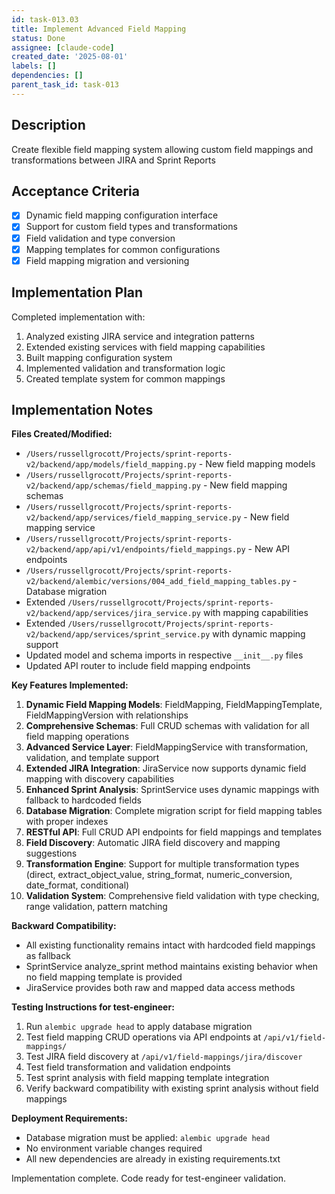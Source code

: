 ```yaml
---
id: task-013.03
title: Implement Advanced Field Mapping
status: Done
assignee: [claude-code]
created_date: '2025-08-01'
labels: []
dependencies: []
parent_task_id: task-013
---
```


## Description

Create flexible field mapping system allowing custom field mappings and transformations between JIRA and Sprint Reports

## Acceptance Criteria

- [x] Dynamic field mapping configuration interface
- [x] Support for custom field types and transformations
- [x] Field validation and type conversion
- [x] Mapping templates for common configurations
- [x] Field mapping migration and versioning

## Implementation Plan

Completed implementation with:
1. Analyzed existing JIRA service and integration patterns
2. Extended existing services with field mapping capabilities
3. Built mapping configuration system
4. Implemented validation and transformation logic
5. Created template system for common mappings

## Implementation Notes

**Files Created/Modified:**
- `/Users/russellgrocott/Projects/sprint-reports-v2/backend/app/models/field_mapping.py` - New field mapping models
- `/Users/russellgrocott/Projects/sprint-reports-v2/backend/app/schemas/field_mapping.py` - New field mapping schemas
- `/Users/russellgrocott/Projects/sprint-reports-v2/backend/app/services/field_mapping_service.py` - New field mapping service
- `/Users/russellgrocott/Projects/sprint-reports-v2/backend/app/api/v1/endpoints/field_mappings.py` - New API endpoints
- `/Users/russellgrocott/Projects/sprint-reports-v2/backend/alembic/versions/004_add_field_mapping_tables.py` - Database migration
- Extended `/Users/russellgrocott/Projects/sprint-reports-v2/backend/app/services/jira_service.py` with mapping capabilities
- Extended `/Users/russellgrocott/Projects/sprint-reports-v2/backend/app/services/sprint_service.py` with dynamic mapping support
- Updated model and schema imports in respective `__init__.py` files
- Updated API router to include field mapping endpoints

**Key Features Implemented:**
1. **Dynamic Field Mapping Models**: FieldMapping, FieldMappingTemplate, FieldMappingVersion with relationships
2. **Comprehensive Schemas**: Full CRUD schemas with validation for all field mapping operations
3. **Advanced Service Layer**: FieldMappingService with transformation, validation, and template support
4. **Extended JIRA Integration**: JiraService now supports dynamic field mapping with discovery capabilities
5. **Enhanced Sprint Analysis**: SprintService uses dynamic mappings with fallback to hardcoded fields
6. **Database Migration**: Complete migration script for field mapping tables with proper indexes
7. **RESTful API**: Full CRUD API endpoints for field mappings and templates
8. **Field Discovery**: Automatic JIRA field discovery and mapping suggestions
9. **Transformation Engine**: Support for multiple transformation types (direct, extract_object_value, string_format, numeric_conversion, date_format, conditional)
10. **Validation System**: Comprehensive field validation with type checking, range validation, pattern matching

**Backward Compatibility:**
- All existing functionality remains intact with hardcoded field mappings as fallback
- SprintService analyze_sprint method maintains existing behavior when no field mapping template is provided
- JiraService provides both raw and mapped data access methods

**Testing Instructions for test-engineer:**
1. Run `alembic upgrade head` to apply database migration
2. Test field mapping CRUD operations via API endpoints at `/api/v1/field-mappings/`
3. Test JIRA field discovery at `/api/v1/field-mappings/jira/discover`
4. Test field transformation and validation endpoints
5. Test sprint analysis with field mapping template integration
6. Verify backward compatibility with existing sprint analysis without field mappings

**Deployment Requirements:**
- Database migration must be applied: `alembic upgrade head`
- No environment variable changes required
- All new dependencies are already in existing requirements.txt

Implementation complete. Code ready for test-engineer validation.